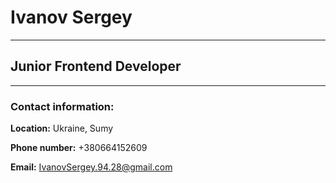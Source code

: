 # Ivanov Sergey
***
## Junior Frontend Developer
***
### Contact information:

**Location:** Ukraine, Sumy

**Phone number:** +380664152609

**Email:** IvanovSergey.94.28@gmail.com
